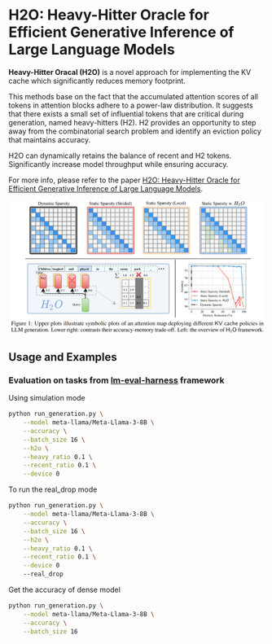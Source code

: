 # H2O: Heavy-Hitter Oracle for Efficient Generative Inference of Large Language Models

**Heavy-Hitter Oracal (H2O)** is a novel approach for implementing the KV cache which significantly reduces memory footprint. 

This methods base on the fact that the accumulated attention scores of all tokens in attention blocks adhere to a power-law distribution. It suggests that there exists a small set of influential tokens that are critical during generation, named heavy-hitters (H2). H2 provides an opportunity to step away from the combinatorial search problem and identify an eviction policy that maintains accuracy.

H2O can dynamically retains the balance of recent and H2 tokens. Significantly increase model throughput while ensuring accuracy.


For more info, please refer to the paper [H2O: Heavy-Hitter Oracle for Efficient Generative Inference of Large Language Models](https://arxiv.org/pdf/2306.14048).


![](./imgs/1.png)


## Usage and Examples
### Evaluation on tasks from [lm-eval-harness](https://github.com/EleutherAI/lm-evaluation-harness) framework
Using simulation mode
```bash
python run_generation.py \
    --model meta-llama/Meta-Llama-3-8B \
    --accuracy \
    --batch_size 16 \
    --h2o \
    --heavy_ratio 0.1 \
    --recent_ratio 0.1 \
    --device 0
```
To run the real_drop mode
```bash
python run_generation.py \
    --model meta-llama/Meta-Llama-3-8B \
    --accuracy \
    --batch_size 16 \
    --h2o \
    --heavy_ratio 0.1 \
    --recent_ratio 0.1 \
    --device 0
    --real_drop
```
Get the accuracy of dense model
```bash
python run_generation.py \
    --model meta-llama/Meta-Llama-3-8B \
    --accuracy \
    --batch_size 16
```